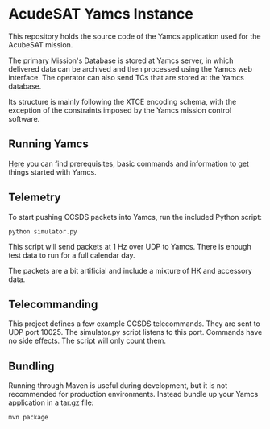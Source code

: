 # AcudeSAT Yamcs Instance

This repository holds the source code of the Yamcs application used for the AcubeSAT mission.

The primary Mission's Database is stored at Yamcs server, in which delivered data can be archived and then processed using the Yamcs web interface. The operator can also send TCs that are stored at the Yamcs database.

Its structure is mainly following the XTCE encoding schema, with the exception of the constraints imposed by the Yamcs mission control software. 
 

## Running Yamcs

[Here](https://yamcs.org/getting-started) you can find prerequisites, basic commands and information to get things started with Yamcs.


## Telemetry

To start pushing CCSDS packets into Yamcs, run the included Python script:

    python simulator.py

This script will send packets at 1 Hz over UDP to Yamcs. There is enough test data to run for a full calendar day.

The packets are a bit artificial and include a mixture of HK and accessory data.


## Telecommanding

This project defines a few example CCSDS telecommands. They are sent to UDP port 10025. The simulator.py script listens to this port. Commands  have no side effects. The script will only count them.


## Bundling

Running through Maven is useful during development, but it is not recommended for production environments. Instead bundle up your Yamcs application in a tar.gz file:

    mvn package
